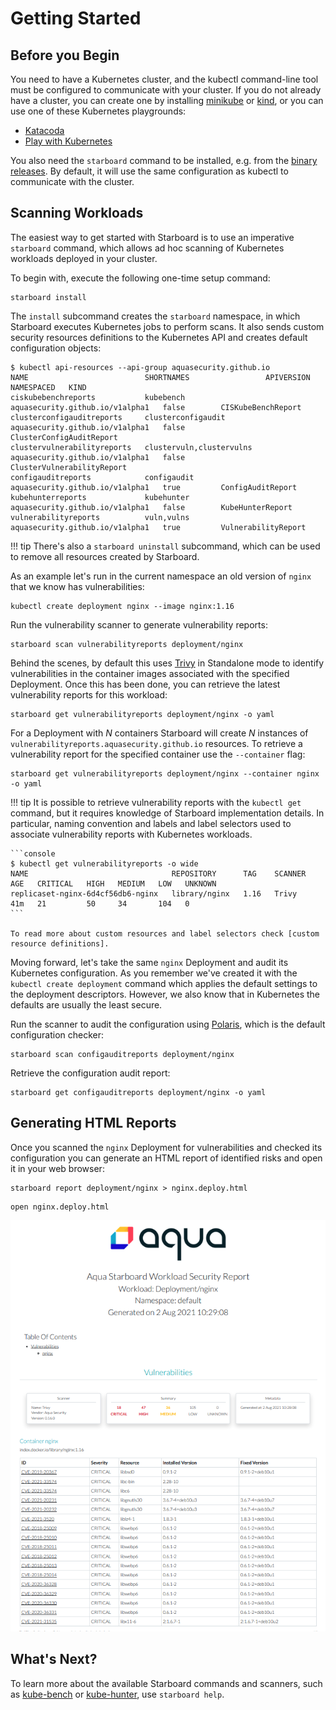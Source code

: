 # Getting Started

## Before you Begin

You need to have a Kubernetes cluster, and the kubectl command-line tool must be configured to communicate with your
cluster. If you do not already have a cluster, you can create one by installing [minikube] or [kind], or you can use one
of these Kubernetes playgrounds:

* [Katacoda]
* [Play with Kubernetes]

You also need the `starboard` command to be installed, e.g. from the [binary releases](./installation/binary-releases.md).
By default, it will use the same configuration as kubectl to communicate with the cluster.

## Scanning Workloads

The easiest way to get started with Starboard is to use an imperative `starboard` command, which allows ad hoc scanning
of Kubernetes workloads deployed in your cluster.

To begin with, execute the following one-time setup command:

```
starboard install
```

The `install` subcommand creates the `starboard` namespace, in which Starboard executes Kubernetes jobs to perform
scans. It also sends custom security resources definitions to the Kubernetes API and creates default configuration
objects:

```console
$ kubectl api-resources --api-group aquasecurity.github.io
NAME                          SHORTNAMES                 APIVERSION                        NAMESPACED   KIND
ciskubebenchreports           kubebench                  aquasecurity.github.io/v1alpha1   false        CISKubeBenchReport
clusterconfigauditreports     clusterconfigaudit         aquasecurity.github.io/v1alpha1   false        ClusterConfigAuditReport
clustervulnerabilityreports   clustervuln,clustervulns   aquasecurity.github.io/v1alpha1   false        ClusterVulnerabilityReport
configauditreports            configaudit                aquasecurity.github.io/v1alpha1   true         ConfigAuditReport
kubehunterreports             kubehunter                 aquasecurity.github.io/v1alpha1   false        KubeHunterReport
vulnerabilityreports          vuln,vulns                 aquasecurity.github.io/v1alpha1   true         VulnerabilityReport
```

!!! tip
    There's also a `starboard uninstall` subcommand, which can be used to remove all resources created by Starboard.

As an example let's run in the current namespace an old version of `nginx` that we know has vulnerabilities:

```
kubectl create deployment nginx --image nginx:1.16
```

Run the vulnerability scanner to generate vulnerability reports:

```
starboard scan vulnerabilityreports deployment/nginx
```

Behind the scenes, by default this uses [Trivy] in Standalone mode to identify vulnerabilities in the container
images associated with the specified Deployment. Once this has been done, you can retrieve the latest vulnerability
reports for this workload:

```
starboard get vulnerabilityreports deployment/nginx -o yaml
```

For a Deployment with *N* containers Starboard will create *N* instances of `vulnerabilityreports.aquasecurity.github.io`
resources. To retrieve a vulnerability report for the specified container use the `--container` flag:

```
starboard get vulnerabilityreports deployment/nginx --container nginx -o yaml
```

!!! tip
    It is possible to retrieve vulnerability reports with the `kubectl get` command, but it requires knowledge of
    Starboard implementation details. In particular, naming convention and labels and label selectors used to associate
    vulnerability reports with Kubernetes workloads.

    ```console
    $ kubectl get vulnerabilityreports -o wide
    NAME                                REPOSITORY      TAG    SCANNER   AGE   CRITICAL   HIGH   MEDIUM   LOW   UNKNOWN
    replicaset-nginx-6d4cf56db6-nginx   library/nginx   1.16   Trivy     41m   21         50     34       104   0
    ```

    To read more about custom resources and label selectors check [custom resource definitions].

Moving forward, let's take the same `nginx` Deployment and audit its Kubernetes configuration. As you remember we've
created it with the `kubectl create deployment` command which applies the default settings to the deployment descriptors.
However, we also know that in Kubernetes the defaults are usually the least secure.

Run the scanner to audit the configuration using [Polaris], which is the default configuration checker:

```
starboard scan configauditreports deployment/nginx
```

Retrieve the configuration audit report:

```
starboard get configauditreports deployment/nginx -o yaml
```

## Generating HTML Reports

Once you scanned the `nginx` Deployment for vulnerabilities and checked its configuration you can generate an HTML
report of identified risks and open it in your web browser:

```
starboard report deployment/nginx > nginx.deploy.html
```

```
open nginx.deploy.html
```

![Aqua Starboard Workload Security HTML Report](../images/html-report.png)

## What's Next?

To learn more about the available Starboard commands and scanners, such as [kube-bench] or [kube-hunter], use
`starboard help`.

[Trivy]: ./../integrations/vulnerability-scanners/trivy.md
[Polaris]: ./../integrations/config-checkers/polaris.md
[custom resource definitions]: ./../crds/index.md
[Katacoda]: https://www.katacoda.com/courses/kubernetes/playground/
[Play with Kubernetes]: http://labs.play-with-k8s.com/
[minikube]: https://minikube.sigs.k8s.io/docs/
[kind]: https://kind.sigs.k8s.io/docs/
[kube-bench]: https://github.com/aquasecurity/kube-bench
[kube-hunter]: https://github.com/aquasecurity/kube-hunter
